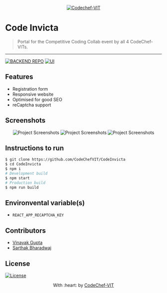 <p align="center"><a href="https://www.codechefvit.com" target="_blank"><img src="https://s3.amazonaws.com/codechef_shared/sites/all/themes/abessive/logo-3.png" title="CodeChef-VIT" alt="Codechef-VIT"></a>
</p>

# Code Invicta

> <Subtitle>
> Portal for the Competitive Coding Collab event by all 4 CodeChef-VITs.

---

[![BACKEND REPO](https://img.shields.io/badge/Backend-see%20repo-green?style=flat-square&logo=appveyor)](https://github.com/CodeChefVIT/TechChronicles)
[![UI ](https://img.shields.io/badge/User%20Interface-Link%20to%20UI-orange?style=flat-square&logo=appveyor)](https://codeinvicta.codechefvit.com/)

## Features

- Registration form
- Responsive website
- Optimised for good SEO
- reCaptcha support

## Screenshots

<center>
<img src="https://i.ibb.co/gvkRgGY/Code-Invicta1.png" alt="Project Screenshots">
<img src="https://i.ibb.co/6Dpvy0Q/Code-Invicta2.png" alt="Project Screenshots">
<img src="https://i.ibb.co/3sMDw2L/Code-Invicta3.png" alt="Project Screenshots">
</center>

## Instructions to run
```bash
$ git clone https://github.com/CodeChefVIT/CodeInvicta
$ cd CodeInvicta
$ npm i
# Development build
$ npm start
# Production build
$ npm run build
```

## Environvental variable(s)
- `REACT_APP_RECAPTCHA_KEY`

## Contributors

- <a href="https://github.com/vinayakguptaa">Vinayak Gupta</a>
- <a href="https://github.com/Sarthakbh321">Sarthak Bharadwaj</a>

## License

[![License](http://img.shields.io/:license-mit-blue.svg?style=flat-square)](http://badges.mit-license.org)

<p align="center">
	With :heart: by <a href="https://www.codechefvit.com" target="_blank">CodeChef-VIT</a>
</p>
